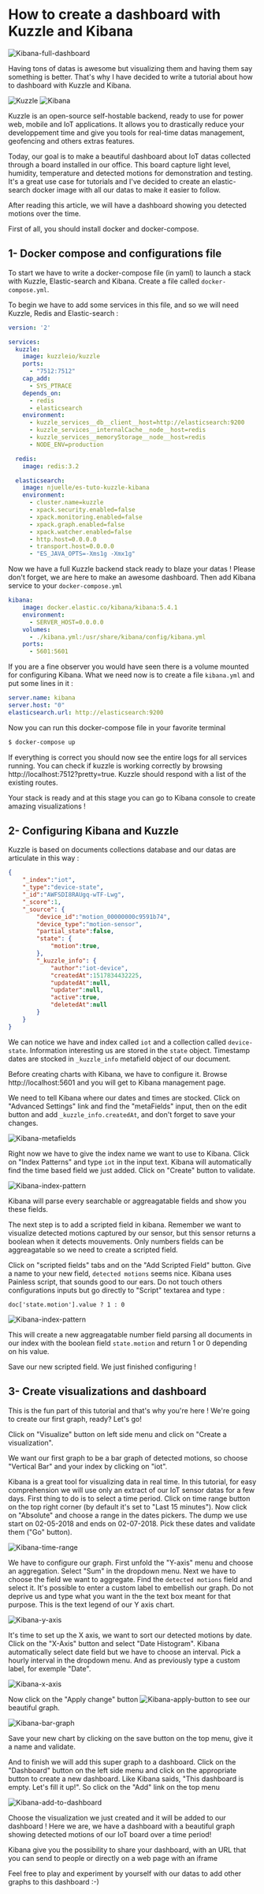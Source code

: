 # How to create a dashboard with Kuzzle and Kibana

![Kibana-full-dashboard](img/full-dashboard.png)

Having tons of datas is awesome but visualizing them and having them say something is better. That's why I have decided to write a tutorial about how to dashboard with Kuzzle and Kibana.

![Kuzzle](img/kuzzle.png) ![Kibana](img/kibana.png)

Kuzzle is an open-source self-hostable backend, ready to use for power web, mobile and IoT applications. It allows you to drastically reduce your developpement time and give you tools for real-time datas management, geofencing and others extras features.

Today, our goal is to make a beautiful dashboard about IoT datas collected through a board installed in our office. This board capture light level, humidity, temperature and detected motions for demonstration and testing. It's a great use case for tutorials and I've decided to create an elastic-search docker image with all our datas to make it easier to follow.

After reading this article, we will have a dashboard showing you detected motions over the time.

First of all, you should install docker and docker-compose.


## 1- Docker compose and configurations file

To start we have to write a docker-compose file (in yaml) to launch a stack with Kuzzle, Elastic-search and Kibana. Create a file called `docker-compose.yml`.

To begin we have to add some services in this file, and so we will need Kuzzle, Redis and Elastic-search :

```yaml
version: '2'

services:
  kuzzle:
    image: kuzzleio/kuzzle
    ports:
      - "7512:7512"
    cap_add:
      - SYS_PTRACE
    depends_on:
      - redis
      - elasticsearch
    environment:
      - kuzzle_services__db__client__host=http://elasticsearch:9200
      - kuzzle_services__internalCache__node__host=redis
      - kuzzle_services__memoryStorage__node__host=redis
      - NODE_ENV=production

  redis:
    image: redis:3.2

  elasticsearch:
    image: njuelle/es-tuto-kuzzle-kibana
    environment:
      - cluster.name=kuzzle
      - xpack.security.enabled=false
      - xpack.monitoring.enabled=false
      - xpack.graph.enabled=false
      - xpack.watcher.enabled=false
      - http.host=0.0.0.0
      - transport.host=0.0.0.0
      - "ES_JAVA_OPTS=-Xms1g -Xmx1g"
```

Now we have a full Kuzzle backend stack ready to blaze your datas ! Please don't forget, we are here to make an awesome dashboard. Then add Kibana service to your `docker-compose.yml`

```yaml
kibana:
    image: docker.elastic.co/kibana/kibana:5.4.1
    environment:
      - SERVER_HOST=0.0.0.0
    volumes:
      - ./kibana.yml:/usr/share/kibana/config/kibana.yml
    ports:
      - 5601:5601
```

If you are a fine observer you would have seen there is a volume mounted for configuring Kibana. What we need now is to create a file `kibana.yml` and put some lines in it :

```yaml
server.name: kibana
server.host: "0"
elasticsearch.url: http://elasticsearch:9200
```

Now you can run this docker-compose file in your favorite terminal

```bash
$ docker-compose up
```
If everything is correct you should now see the entire logs for all services running. You can check if kuzzle is working correctly by browsing http://localhost:7512?pretty=true. Kuzzle should respond with a list of the existing routes.

Your stack is ready and at this stage you can go to Kibana console to create amazing visualizations !

## 2- Configuring Kibana and Kuzzle

Kuzzle is based on documents collections database and our datas are articulate in this way :

```json
{
    "_index":"iot",
    "_type":"device-state",
    "_id":"AWFSDI8RAUgq-wTF-Lwg",
    "_score":1,
    "_source": {
        "device_id":"motion_00000000c9591b74",
        "device_type":"motion-sensor",
        "partial_state":false,
        "state": {
            "motion":true,
        },
        "_kuzzle_info": {
            "author":"iot-device",
            "createdAt":1517834432225,
            "updatedAt":null,
            "updater":null,
            "active":true,
            "deletedAt":null
        }
    }
}
```
We can notice we have and index called `iot` and a collection called `device-state`. Information interesting us are stored in the `state` object. Timestamp dates are stocked in `_kuzzle_info` metafield object of our document. 

Before creating charts with Kibana, we have to configure it. Browse http://localhost:5601 and you will get to Kibana management page.

We need to tell Kibana where our dates and times are stocked. Click on "Advanced Settings" link and find the "metaFields" input, then on the edit button and add `_kuzzle_info.createdAt`, and don't forget to save your changes.

![Kibana-metafields](img/kibana0.png)

Right now we have to give the index name we want to use to Kibana.
Click on "Index Patterns" and type `iot` in the input text. Kibana will automatically find the time based field we just added. Click on "Create" button to validate.

![Kibana-index-pattern](img/kibana1.png)

Kibana will parse every searchable or aggreagatable fields and show you these fields. 

The next step is to add a scripted field in kibana. Remember we want to visualize detected motions captured by our sensor, but this sensor returns a boolean when it detects mouvements. Only numbers fields can be aggreagatable so we need to create a scripted field.

Click on "scripted fields" tabs and on the "Add Scripted Field" button. Give a name to your new field, `detected motions` seems nice.
Kibana uses Painless script, that sounds good to our ears. Do not touch others configurations inputs but go directly to "Script" textarea and type :

```
doc['state.motion'].value ? 1 : 0
```

![Kibana-index-pattern](img/kibana3.png)

This will create a new aggreagatable number field parsing all documents in our index with the boolean field `state.motion` and return 1 or 0 depending on his value.

Save our new scripted field. We just finished configuring !

## 3- Create visualizations and dashboard

This is the fun part of this tutorial and that's why you're here ! We're going to create our first graph, ready? Let's go!

Click on "Visualize" button on left side menu and click on "Create a visualization".

We want our first graph to be a bar graph of detected motions, so choose "Vertical Bar" and your index by clicking on "iot".

Kibana is a great tool for visualizing data in real time. In this tutorial, for easy comprehension we will use only an extract of our IoT sensor datas for a few days. First thing to do is to select a time period. Click on time range button on the top right corner (by default it's set to "Last 15 minutes").
Now click on "Absolute" and choose a range in the dates pickers. The dump we use start on 02-05-2018 and ends on 02-07-2018. Pick these dates and validate them ("Go" button).

![Kibana-time-range](img/kibana2.png)


We have to configure our graph. First unfold the "Y-axis" menu and  choose an aggregation. Select "Sum" in the dropdown menu. Next we have to choose the field we want to aggregate. Find the `detected motions` field and select it. It's possible to enter a custom label to embellish our graph. Do not deprive us and type what you want in the the text box meant for that purpose. This is the text legend of our Y axis chart.

![Kibana-y-axis](img/kibana4.png)

It's time to set up the X axis, we want to sort our detected motions by date.
Click on the "X-Axis" button and select "Date Histogram". Kibana automatically select date field but we have to choose an interval. Pick a hourly interval in the dropdown menu. And as previously type a custom label, for exemple "Date".

![Kibana-x-axis](img/kibana5.png)

Now click on the "Apply change" button ![Kibana-apply-button](img/kibana-apply-button.png) to see our beautiful graph.

![Kibana-bar-graph](img/kibana6.png)

Save your new chart by clicking on the save button on the top menu, give it a name and validate.

And to finish we will add this super graph to a dashboard.
Click on the "Dashboard" button on the left side menu and click on the appropriate button to create a new dashboard.
Like Kibana saids, "This dashboard is empty. Let's fill it up!". So click on the "Add" link on the top menu

![Kibana-add-to-dashboard](img/kibana7.png)

Choose the visualization we just created and it will be added to our dashboard ! Here we are, we have a dashboard with a beautiful graph showing detected motions of our IoT board over a time period!

Kibana give you the possibility to share your dashboard, with an URL that you can send to people or directly on a web page with an iframe

Feel free to play and experiment by yourself with our datas to add other graphs to this dashboard :-)

